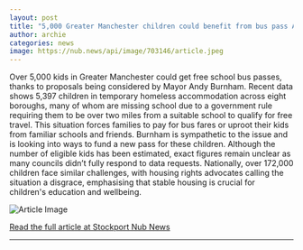 ```yaml
---
layout: post
title: "5,000 Greater Manchester children could benefit from bus pass Andy Burnham is ‘carefully looking at’"
author: archie
categories: news
image: https://nub.news/api/image/703146/article.jpeg
---
```

Over 5,000 kids in Greater Manchester could get free school bus passes, thanks to proposals being considered by Mayor Andy Burnham. Recent data shows 5,397 children in temporary homeless accommodation across eight boroughs, many of whom are missing school due to a government rule requiring them to be over two miles from a suitable school to qualify for free travel. This situation forces families to pay for bus fares or uproot their kids from familiar schools and friends. Burnham is sympathetic to the issue and is looking into ways to fund a new pass for these children. Although the number of eligible kids has been estimated, exact figures remain unclear as many councils didn’t fully respond to data requests. Nationally, over 172,000 children face similar challenges, with housing rights advocates calling the situation a disgrace, emphasising that stable housing is crucial for children's education and wellbeing.

![Article Image](https://nub.news/api/image/703146/article.jpeg)

[Read the full article at Stockport Nub News](https://stockport.nub.news/news/local-news/5000-greater-manchester-children-could-benefit-from-bus-pass-andy-burnham-is-carefully-looking-at-276215)

---
